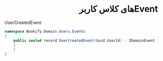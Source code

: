 <div dir="rtl">

# Eventهای کلاس کاربر


<div dir="ltr">

UserCreatedEvent

```csharp
namespace Bookify.Domain.Users.Events
{
    public sealed record UserCreatedEvent(Guid UserId) : IDomainEvent
    {
    }
}
```

</div>


</div>